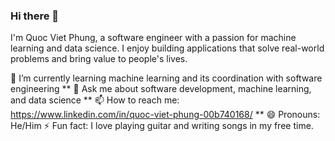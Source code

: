 ### Hi there 👋

<!--
**quocvietphung/quocvietphung** is a ✨ _special_ ✨ repository because its `README.md` (this file) appears on your GitHub profile.
-->
I'm Quoc Viet Phung, a software engineer with a passion for machine learning and data science. I enjoy building applications that solve real-world problems and bring value to people's lives.

🌱 I’m currently learning machine learning and its coordination with software engineering **
💬 Ask me about software development, machine learning, and data science **
📫 How to reach me: https://www.linkedin.com/in/quoc-viet-phung-00b740168/ **
😄 Pronouns: He/Him
⚡ Fun fact: I love playing guitar and writing songs in my free time.
